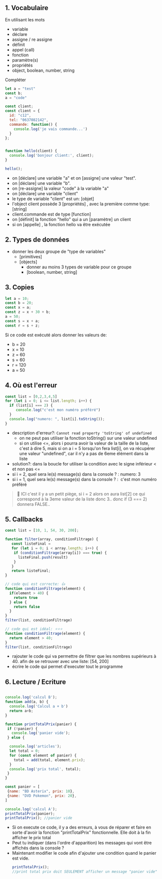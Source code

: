## 1.  Vocabulaire

En utilisant les mots 

- variable
- déclare
- assigne / re assigne
- définit
- appel (call)
- fonction
- paramètre(s)
- propriétés
- object, boolean, number, string

Compléter

```javascript
let a = "test"
const b;
a = "code"

const client;
const client = {
  id: "c12",
  tel: "0637082142",
  commande: function() {
    console.log('je vais commande...')
  }
};


function hello(client) {
  console.log('bonjour client:', client);
}

hello();
```


- on [déclare] une variable "a" et on [assigne] une valeur "test".
- on [déclare] une variable "b".
- on [re-assigne] la valeur "code" à la variable "a"
- on [déclare] une variable "client"
- le type de variable "client" est un: [objet]
- l'object client possède 3 [propriétés] , avec la première comme type: [string]
- client.commande est de type [function]
- on [définit] la fonction "hello" qui a un [paramètre] un client
- si on [appelle] , la fonction hello va être exécutée

## 2.  Types de données

- donner les deux groupe de "type de variables"
	- [primitives]
	- [objects]
		- donner au moins 3 types de variable pour ce groupe
		- [boolean, number, string]

## 3. Copies

```javascript
let a = 10;
const b = 20;
const x = a;
const z = x + 30 + b;
a = 50;
const s = x + a;
const r = s + z;
```
Si ce code est exécuté alors donner les valeurs de:
- b = 20
- x = 10
- z = 60
- s = 60
- r = 120
- a = 50
## 4. Où est l'erreur

```javascript
const list = [0,2,3,4,5]
for (let i = 0; i <= list.length; i++) {
  if (list[i] === 2) {
     console.log("c'est mon numéro préféré")
  }
  console.log("numero: ", list[i].toString());
}
```

- description d'erreur?:  `Cannot read property 'toString' of undefined`
	- on ne peut pas utiliser la fonction toString() sur une valeur undefined
	- si on utilise <=, alors  i pourra avoir la valeur de la taille de la liste, c'est à dire 5, mais si on a i = 5 lorsqu'on fera list[i],  on va récupérer une valeur "undefined", car il n'y a pas de 6eme élément dans la liste
- solution?:  dans la boucle for utiliser la condition avec le signe inférieur < et non pas <= 
- si i = 2, quel sera le(s) message(s) dans la console ? : numero: 3
- si i = 1, quel sera le(s) message(s) dans la console ? :  c'est mon numéro préféré

> 🚨 ICI c'est il y a un petit piège, si i = 2 alors on aura list[2] ce qui correspond à la 3eme valeur de la liste donc 3.. donc if (3 === 2) donnera FALSE.. 

## 5. Callbacks

```javascript
const list = [10, 1, 54, 30, 200];

function filter(array, conditionFiltrage) {
   const listeFinal = 
   for (let i = 0; i < array.length; i++) {
	if (conditionFiltrage(array[i]) === true) {
	  listeFinal.push(result) 
	}
   }
   return listeFinal;
}

// code qui est correcte: 👍
function conditionFiltrage(element) {
  if(element > 40) {
    return true
  } else {
    return false
  }
}
filter(list, conditionFiltrage)

// code qui est idéal: ⭐️⭐️⭐️
function conditionFiltrage(element) {
  return element > 40;
}
filter(list, conditionFiltrage)


```

- rajouter le code qui va permettre de filtrer que les nombres supérieurs à 40. afin de se retrouver avec une liste: [54, 200]
- écrire le code qui permet d'executer tout le programme

## 6. Lecture / Ecriture


```javascript

console.log('calcul B');
function add(a, b) {
  console.log('Calcul a + b')
  return a+b;
}

function printTotalPrix(panier) {
 if (!panier) {
   console.log('panier vide');
 } else {

  console.log('articles');
  let total = 0;
  for (const element of panier) {
    total = add(total, element.prix);
  }
  console.log('prix total', total);
 }
}

const panier = [
 {name: "BD Asterix", prix: 10},
 {name: "DVD Pokemon", prix: 20},
]

console.log('calcul A');
printTotalPrix(panier);
printTotalPrix(); //panier vide
```

- Si on execute ce code, il y a des erreurs, à vous de réparer et faire en sorte d'avoir la fonction "printTotalPrix" fonctionnelle. Elle doit à la fin afficher le prix total 
- Peut tu indiquer (dans l'ordre d'apparition) les messages qui vont être affichés dans la console ?
- Maintenant modifier le code afin d'ajouter une condition quand le panier est vide.
	```javascript
	printTotalPrix();
	//print total prix doit SEULEMENT afficher un message "panier vide"
	  
	```
